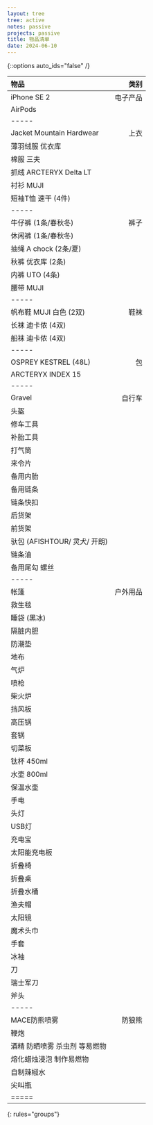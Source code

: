 ```yaml
---
layout: tree
tree: active
notes: passive
projects: passive
title: 物品清单
date: 2024-06-10
---
```



{::options auto_ids="false" /}


| 物品                                 | 类别       |
|:-------------------------------------|-----------:|
| iPhone SE 2                          | 电子产品   |
| AirPods                              |            |
|-----
| Jacket Mountain Hardwear             | 上衣       |
| 薄羽绒服 优衣库                      |            |
| 棉服 三夫                            |            |
| 抓绒 ARCTERYX Delta LT               |            |
| 衬衫 MUJI                            |            |
| 短袖T恤 速干 (4件)                   |            |
|-----
| 牛仔裤 (1条/春秋冬)                  | 裤子       |
| 休闲裤 (1条/春秋冬)                  |            |
| 抽绳 A chock (2条/夏)                |            |
| 秋裤 优衣库 (2条)                    |            |
| 内裤 UTO (4条)                       |            |
| 腰带 MUJI                            |            |
|-----
| 帆布鞋 MUJI 白色 (2双)               | 鞋袜       |
| 长袜 迪卡侬 (4双)                    |            |
| 船袜 迪卡侬 (4双)                    |            |
|-----
| OSPREY KESTREL (48L)                 | 包         |
| ARCTERYX INDEX 15                    |            |
|-----
| Gravel                               | 自行车     |
| 头盔                                 |            |
| 修车工具                             |            |
| 补胎工具                             |            |
| 打气筒                               |            |
| 来令片                               |            |
| 备用内胎                             |            |
| 备用链条                             |            |
| 链条快扣                             |            |
| 后货架                               |            |
| 前货架                               |            |
| 驮包 (AFISHTOUR/ 灵犬/ 开朗)         |            |
| 链条油                               |            |
| 备用尾勾 螺丝                        |            |
|-----
| 帐篷                                 | 户外用品   |
| 救生毯                               |            |
| 睡袋 (黑冰)                          |            |
| 隔脏内胆                             |            |
| 防潮垫                               |            |
| 地布                                 |            |
| 气炉                                 |            |
| 喷枪                                 |            |
| 柴火炉                               |            |
| 挡风板                               |            |
| 高压锅                               |            |
| 套锅                                 |            |
| 切菜板                               |            |
| 钛杯 450ml                           |            |
| 水壶 800ml                           |            |
| 保温水壶                             |            |
| 手电                                 |            |
| 头灯                                 |            |
| USB灯                                |            |
| 充电宝                               |            |
| 太阳能充电板                         |            |
| 折叠椅                               |            |
| 折叠桌                               |            |
| 折叠水桶                             |            |
| 渔夫帽                               |            |
| 太阳镜                               |            |
| 魔术头巾                             |            |
| 手套                                 |            |
| 冰袖                                 |            |
| 刀                                   |            |
| 瑞士军刀                             |            |
| 斧头                                 |            |
|-----
| MACE防熊喷雾                         | 防狼熊     |
| 鞭炮                                 |            |
| 酒精 防晒喷雾 杀虫剂 等易燃物        |            |
| 熔化蜡烛浸泡 制作易燃物              |            |
| 自制辣椒水                           |            |
| 尖叫瓶                               |            |
|=====
{: rules="groups"}

